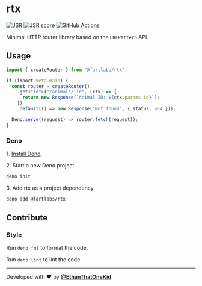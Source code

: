 # rtx

[![JSR][JSR badge]][JSR] [![JSR score][JSR score badge]][JSR score]
[![GitHub
Actions][GitHub Actions badge]][GitHub Actions]

Minimal HTTP router library based on the `URLPattern` API.

## Usage

```ts
import { createRouter } from "@fartlabs/rtx";

if (import.meta.main) {
  const router = createRouter()
    .get<"id">("/animals/:id", (ctx) => {
      return new Response(`Animal ID: ${ctx.params.id}`);
    })
    .default(() => new Response("Not found", { status: 404 }));

  Deno.serve((request) => router.fetch(request));
}
```

### Deno

1\. [Install Deno](https://docs.deno.com/runtime/manual).

2\. Start a new Deno project.

```sh
deno init
```

3\. Add rtx as a project dependency.

```sh
deno add @fartlabs/rtx
```

## Contribute

### Style

Run `deno fmt` to format the code.

Run `deno lint` to lint the code.

---

Developed with ❤️ by [**@EthanThatOneKid**](https://etok.codes/)

[JSR]: https://jsr.io/@fartlabs/rtx
[JSR badge]: https://jsr.io/badges/@fartlabs/rtx
[JSR score]: https://jsr.io/@fartlabs/rtx/score
[JSR score badge]: https://jsr.io/badges/@fartlabs/rtx/score
[GitHub Actions]: https://github.com/EthanThatOneKid/rtx/actions/workflows/check.yaml
[GitHub Actions badge]: https://github.com/EthanThatOneKid/rtx/actions/workflows/check.yaml/badge.svg
